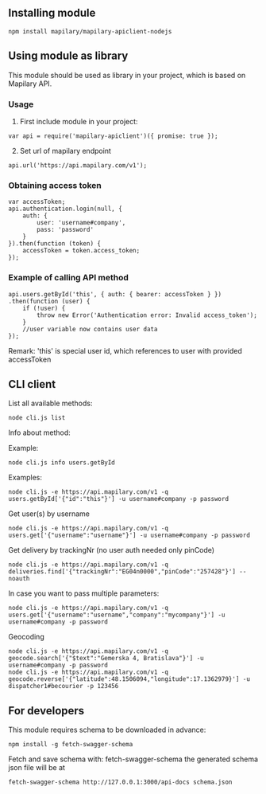 ## Installing module

```
npm install mapilary/mapilary-apiclient-nodejs
```

## Using module as library

This module should be used as library in your project, which is based on Mapilary API.

### Usage

1. First include module in your project:

```
var api = require('mapilary-apiclient')({ promise: true });
```

2. Set url of mapilary endpoint

```
api.url('https://api.mapilary.com/v1');
```

### Obtaining access token

```
var accessToken;
api.authentication.login(null, {
    auth: {
        user: 'username#company',
        pass: 'password'
    }
}).then(function (token) {
    accessToken = token.access_token;
});
```

### Example of calling API method

```
api.users.getById('this', { auth: { bearer: accessToken } })
.then(function (user) {
    if (!user) {
        throw new Error('Authentication error: Invalid access_token');
    }
    //user variable now contains user data
});
```

Remark: 'this' is special user id, which references to user with provided accessToken

## CLI client

List all available methods:

```
node cli.js list
```

Info about method:

Example:
```
node cli.js info users.getById
```

Examples:

```
node cli.js -e https://api.mapilary.com/v1 -q users.getById['{"id":"this"}'] -u username#company -p password
```

Get user(s) by username
```
node cli.js -e https://api.mapilary.com/v1 -q users.get['{"username":"username"}'] -u username#company -p password
```

Get delivery by trackingNr (no user auth needed only pinCode)
```
node cli.js -e https://api.mapilary.com/v1 -q deliveries.find['{"trackingNr":"EG04n0000","pinCode":"257428"}'] --noauth
```

In case you want to pass multiple parameters:
```
node cli.js -e https://api.mapilary.com/v1 -q users.get['{"username":"username","company":"mycompany"}'] -u username#company -p password
```

Geocoding
```
node cli.js -e https://api.mapilary.com/v1 -q geocode.search['{"$text":"Gemerska 4, Bratislava"}'] -u username#company -p password
node cli.js -e https://api.mapilary.com/v1 -q geocode.reverse['{"latitude":48.1506094,"longitude":17.1362979}'] -u dispatcher1#becourier -p 123456
```

## For developers

This module requires schema to be downloaded in advance:

`npm install -g fetch-swagger-schema`

Fetch and save schema with: fetch-swagger-schema <url to a swagger api docs> <destination>
the generated schema json file will be at <destination>

`fetch-swagger-schema http://127.0.0.1:3000/api-docs schema.json`
